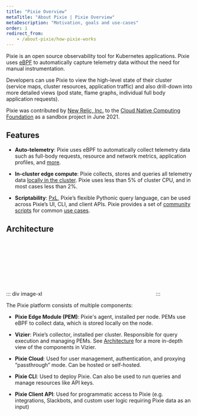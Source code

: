 ```yaml
---
title: "Pixie Overview"
metaTitle: "About Pixie | Pixie Overview"
metaDescription: "Motivation, goals and use-cases"
order: 1
redirect_from:
    - /about-pixie/how-pixie-works
---
```


Pixie is an open source observability tool for Kubernetes applications. Pixie uses [eBPF](/about-pixie/pixie-ebpf) to automatically capture telemetry data without the need for manual instrumentation.

Developers can use Pixie to view the high-level state of their cluster (service maps, cluster resources, application traffic) and also drill-down into more detailed views (pod state, flame graphs, individual full body application requests).

Pixie was contributed by [New Relic, Inc.](https://newrelic.com/) to the [Cloud Native Computing Foundation](https://www.cncf.io/) as a sandbox project in June 2021.

## Features

* **Auto-telemetry**: Pixie uses eBPF to automatically collect telemetry data such as full-body requests, resource and network metrics, application profiles, and [more](/about-pixie/data-sources).

* **In-cluster edge compute**: Pixie collects, stores and queries all telemetry data [locally in the cluster](/about-pixie/faq#where-does-pixie-store-its-data). Pixie uses less than 5% of cluster CPU, and in most cases less than 2%.

* **Scriptability**: [PxL](/reference/pxl/), Pixie’s flexible Pythonic query language, can be used across Pixie’s UI, CLI, and client APIs. Pixie provides a set of [community scripts](https://github.com/pixie-io/pixie/tree/main/src/pxl_scripts) for common [use cases](/tutorials/pixie-101).

## Architecture

::: div image-xl
<svg title='Platform Architecture' src='product-arch.svg' />
:::

The Pixie platform consists of multiple components:

* **Pixie Edge Module (PEM)**: Pixie's agent, installed per node. PEMs use eBPF to collect data, which is stored locally on the node.

* **Vizier**: Pixie’s collector, installed per cluster. Responsible for query execution and managing PEMs. See [Architecture](/about-pixie/architecture) for a more in-depth view of the components in Vizier.

* **Pixie Cloud**:  Used for user management, authentication, and proxying “passthrough” mode. Can be hosted or self-hosted.

* **Pixie CLI**: Used to deploy Pixie. Can also be used to run queries and manage resources like API keys.

* **Pixie Client API**: Used for programmatic access to Pixie (e.g. integrations, Slackbots, and custom user logic requiring Pixie data as an input)
